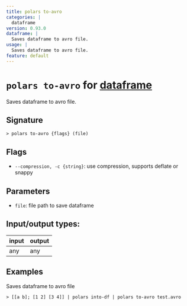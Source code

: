 ```yaml
---
title: polars to-avro
categories: |
  dataframe
version: 0.93.0
dataframe: |
  Saves dataframe to avro file.
usage: |
  Saves dataframe to avro file.
feature: default
---
```

<!-- This file is automatically generated. Please edit the command in https://github.com/nushell/nushell instead. -->

# `polars to-avro` for [dataframe](/commands/categories/dataframe.md)

<div class='command-title'>Saves dataframe to avro file.</div>

## Signature

```> polars to-avro {flags} (file)```

## Flags

 -  `--compression, -c {string}`: use compression, supports deflate or snappy

## Parameters

 -  `file`: file path to save dataframe


## Input/output types:

| input | output |
| ----- | ------ |
| any   | any    |

## Examples

Saves dataframe to avro file
```nu
> [[a b]; [1 2] [3 4]] | polars into-df | polars to-avro test.avro

```
